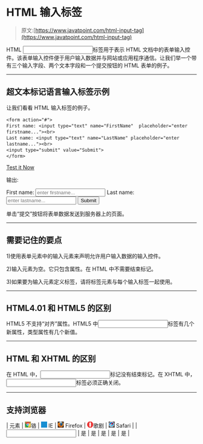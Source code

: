 # HTML 输入标签

> 原文:[https://www.javatpoint.com/html-input-tag](https://www.javatpoint.com/html-input-tag)

HTML <input>标签用于表示 HTML 文档中的表单输入控件。该表单输入控件便于用户输入数据并与网站或应用程序通信。让我们举一个带有三个输入字段、两个文本字段和一个提交按钮的 HTML 表单的例子。

* * *

## 超文本标记语言输入标签示例

让我们看看 HTML 输入标签的例子。

```
<form action="#">
First name: <input type="text" name="FirstName"  placeholder="enter firstname..."><br>
Last name: <input type="text" name="LastName" placeholder="enter lastname..."><br>
<input type="submit" value="Submit">
</form>

```

[Test it Now](https://www.javatpoint.com/oprweb/test.jsp?filename=htmlinputtag1)

输出:

<form action="#">First name: <input type="text" name="FirstName" placeholder="enter firstname...">
Last name: <input type="text" name="LastName" placeholder="enter lastname...">
<input type="submit" value="Submit"></form>

单击“提交”按钮将表单数据发送到服务器上的页面。

* * *

## 需要记住的要点

1)使用表单元素中的输入元素来声明允许用户输入数据的输入控件。

2)输入元素为空。它只包含属性。在 HTML 中不需要结束标记。

3)如果要为输入元素定义标签，请将标签元素与每个输入标签一起使用。

* * *

## HTML4.01 和 HTML5 的区别

HTML5 不支持“对齐”属性。HTML5 中<input>标签有几个新属性，类型属性有几个新值。

* * *

## HTML 和 XHTML 的区别

在 HTML 中，<input>标记没有结束标记。在 XHTML 中，<input>标签必须正确关闭。

* * *

## 支持浏览器

| 元素 | ![chrome browser](img/4fbdc93dc2016c5049ed108e7318df19.png)铬 | ![ie browser](img/83dd23df1fe8373fd5bf054b2c1dd88b.png) IE | ![firefox browser](img/4f001fff393888a8a807ed29b28145d1.png) Firefox | ![opera browser](img/6cad4a592cc69a052056a0577b4aac65.png)歌剧 | ![safari browser](img/a0f6a9711a92203c5dc5c127fe9c9fca.png) Safari |
| <input> | 是 | 是 | 是 | 是 | 是 |